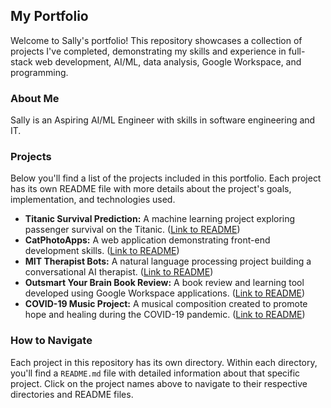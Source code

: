 ## My Portfolio

Welcome to Sally's portfolio! This repository showcases a collection of projects I've completed, demonstrating my skills and experience in full-stack web development, AI/ML, data analysis, Google Workspace, and programming.

### About Me

Sally is an Aspiring AI/ML Engineer with skills in software engineering and IT.

### Projects

Below you'll find a list of the projects included in this portfolio. Each project has its own README file with more details about the project's goals, implementation, and technologies used.

*   **Titanic Survival Prediction:** A machine learning project exploring passenger survival on the Titanic. ([Link to README](./machinelearning/titanic/titanic-README.md))
*   **CatPhotoApps:** A web application demonstrating front-end development skills. ([Link to README](./web/catapps/cat-README.md))
*   **MIT Therapist Bots:** A natural language processing project building a conversational AI therapist. ([Link to README](./mobile/therapistbot/therapistbot-README.md))
*   **Outsmart Your Brain Book Review:** A book review and learning tool developed using Google Workspace applications. ([Link to README](./others/outsmart/outsmart-README.md))
*   **COVID-19 Music Project:** A musical composition created to promote hope and healing during the COVID-19 pandemic. ([Link to README](./others/covid19music/covid19music-README.md))

### How to Navigate

Each project in this repository has its own directory. Within each directory, you'll find a `README.md` file with detailed information about that specific project. Click on the project names above to navigate to their respective directories and README files.